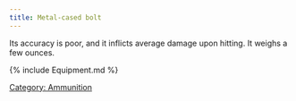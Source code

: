 ```yaml
---
title: Metal-cased bolt
---
```


Its accuracy is poor, and it inflicts average damage upon hitting. It
weighs a few ounces.

{% include Equipment.md %}

[Category: Ammunition](Category:_Ammunition "wikilink")
